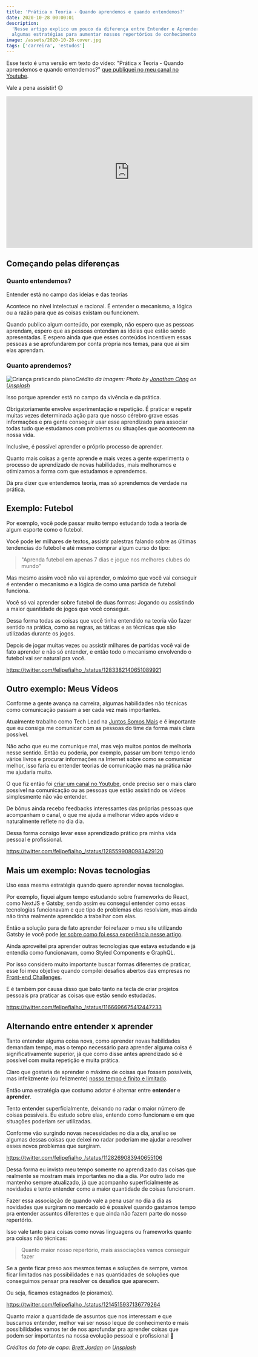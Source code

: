 ```yaml
---
title: 'Prática x Teoria - Quando aprendemos e quando entendemos?'
date: 2020-10-28 00:00:01
description:
  'Nesse artigo explico um pouco da diferença entre Entender e Aprender e
  algumas estratégias para aumentar nossos repertórios de conhecimento 😁'
image: /assets/2020-10-28-cover.jpg
tags: ['carreira', 'estudos']
---
```


Esse texto é uma versão em texto do vídeo: "Prática x Teoria - Quando aprendemos
e quando entendemos?"
[que publiquei no meu canal no Youtube](https://youtube.com/FelipeFialhoDev).

Vale a pena assistir! 😊

<iframe width="650" height="400" src="https://www.youtube.com/embed/m5xzfqham94" frameborder="0" allow="accelerometer; autoplay; encrypted-media; gyroscope; picture-in-picture" allowfullscreen></iframe>

## Começando pelas diferenças

### Quanto entendemos?

Entender está no campo das ideias e das teorias

Acontece no nível intelectual e racional. É entender o mecanismo, a lógica ou a
razão para que as coisas existam ou funcionem.

Quando publico algum conteúdo, por exemplo, não espero que as pessoas aprendam,
espero que as pessoas entendam as ideias que estão sendo apresentadas. E espero
ainda que que esses conteúdos incentivem essas pessoas a se aprofundarem por
conta própria nos temas, para que ai sim elas aprendam.

### Quanto aprendemos?

![Criança praticando piano](assets/2020-10-28-practice.jpg)<em>Crédito da
imagem: <span>Photo by
<a href="https://unsplash.com/@jon_chng?utm_source=unsplash&amp;utm_medium=referral&amp;utm_content=creditCopyText">Jonathan
Chng</a> on
<a href="https://unsplash.com/s/photos/theory?utm_source=unsplash&amp;utm_medium=referral&amp;utm_content=creditCopyText">Unsplash</a></span></em>

Isso porque aprender está no campo da vivência e da prática.

Obrigatoriamente envolve experimentação e repetição. É praticar e repetir muitas
vezes determinada ação para que nosso cérebro grave essas informações e pra
gente conseguir usar esse aprendizado para associar todas tudo que estudamos com
problemas ou situações que acontecem na nossa vida.

Inclusive, é possível aprender o próprio processo de aprender.

Quanto mais coisas a gente aprende e mais vezes a gente experimenta o processo
de aprendizado de novas habilidades, mais melhoramos e otimizamos a forma com
que estudamos e aprendemos.

Dá pra dizer que entendemos teoria, mas só aprendemos de verdade na prática.

## Exemplo: Futebol

Por exemplo, você pode passar muito tempo estudando toda a teoria de algum
esporte como o futebol.

Você pode ler milhares de textos, assistir palestras falando sobre as últimas
tendencias do futebol e até mesmo comprar algum curso do tipo:

> "Aprenda futebol em apenas 7 dias e jogue nos melhores clubes do mundo"

Mas mesmo assim você não vai aprender, o máximo que você vai conseguir é
entender o mecanismo e a lógica de como uma partida de futebol funciona.

Você só vai aprender sobre futebol de duas formas: Jogando ou assistindo a maior
quantidade de jogos que você conseguir.

Dessa forma todas as coisas que você tinha entendido na teoria vão fazer sentido
na prática, como as regras, as táticas e as técnicas que são utilizadas durante
os jogos.

Depois de jogar muitas vezes ou assistir milhares de partidas você vai de fato
aprender e não só entender, e então todo o mecanismo envolvendo o futebol vai
ser natural pra você.

https://twitter.com/felipefialho_/status/1283382140651089921

## Outro exemplo: Meus Vídeos

Conforme a gente avança na carreira, algumas habilidades não técnicas como
comunicação passam a ser cada vez mais importantes.

Atualmente trabalho como Tech Lead na
[Juntos Somos Mais](https://www.linkedin.com/company/juntos-somos-mais/) e é
importante que eu consiga me comunicar com as pessoas do time da forma mais
clara possível.

Não acho que eu me comunique mal, mas vejo muitos pontos de melhoria nesse
sentido. Então eu poderia, por exemplo, passar um bom tempo lendo vários livros
e procurar informações na Internet sobre como se comunicar melhor, isso faria eu
entender teorias de comunicação mas na prática não me ajudaria muito.

O que fiz então foi
[criar um canal no Youtube](https://youtube.com/FelipeFialhoDev), onde preciso
ser o mais claro possível na comunicação ou as pessoas que estão assistindo os
vídeos simplesmente não vão entender.

De bônus ainda recebo feedbacks interessantes das próprias pessoas que
acompanham o canal, o que me ajuda a melhorar vídeo após vídeo e naturalmente
reflete no dia dia.

Dessa forma consigo levar esse aprendizado prático pra minha vida pessoal e
profissional.

https://twitter.com/felipefialho_/status/1285599080983429120

## Mais um exemplo: Novas tecnologias

Uso essa mesma estratégia quando quero aprender novas tecnologias.

Por exemplo, fiquei algum tempo estudando sobre frameworks do React, como NextJS
e Gatsby, sendo assim eu consegui entender como essas tecnologias funcionavam e
que tipo de problemas elas resolviam, mas ainda não tinha realmente aprendido a
trabalhar com elas.

Então a solução para de fato aprender foi refazer o meu site utilizando Gatsby
(e você pode
[ler sobre como foi essa experiência nesse artigo](/blog/como-foi-desenvolver-meu-novo-blog-usando-o-gatsbyjs/).

Ainda aproveitei pra aprender outras tecnologias que estava estudando e já
entendia como funcionavam, como Styled Components e GraphQL.

Por isso considero muito importante buscar formas diferentes de praticar, esse
foi meu objetivo quando compilei desafios abertos das empresas no
[Front-end Challenges](https://github.com/felipefialho/frontend-challenges).

E é também por causa disso que bato tanto na tecla de criar projetos pessoais
pra praticar as coisas que estão sendo estudadas.

https://twitter.com/felipefialho_/status/1166696675412447233

## Alternando entre entender x aprender

Tanto entender alguma coisa nova, como aprender novas habilidades demandam
tempo, mas o tempo necessário para aprender alguma coisa é significativamente
superior, já que como disse antes aprendizado só é possível com muita repetição
e muita prática.

Claro que gostaria de aprender o máximo de coisas que fossem possíveis, mas
infelizmente (ou felizmente)
[nosso tempo é finito e limitado](/blog/2015-09-28-uma-reflexao-sobre-salarios-valor-hora-e-qualidade-de-vida).

Então uma estratégia que costumo adotar é alternar entre **entender** e
**aprender**.

Tento entender superficialmente, deixando no radar o maior número de coisas
possíveis. Eu estudo sobre elas, entendo como funcionam e em que situações
poderiam ser utilizadas.

Conforme vão surgindo novas necessidades no dia a dia, analiso se algumas dessas
coisas que deixei no radar poderiam me ajudar a resolver esses novos problemas
que surgiram.

https://twitter.com/felipefialho_/status/1128269083940655106

Dessa forma eu invisto meu tempo somente no aprendizado das coisas que realmente
se mostram mais importantes no dia a dia. Por outro lado me mantenho sempre
atualizado, já que acompanho superficialmente as novidades e tento entender como
a maior quantidade de coisas funcionam.

Fazer essa associação de quando vale a pena usar no dia a dia as novidades que
surgiram no mercado só é possível quando gastamos tempo pra entender assuntos
diferentes e que ainda não fazem parte do nosso repertório.

Isso vale tanto para coisas como novas linguagens ou frameworks quanto pra
coisas não técnicas:

> Quanto maior nosso repertório, mais associações vamos conseguir fazer

Se a gente ficar preso aos mesmos temas e soluções de sempre, vamos ficar
limitados nas possibilidades e nas quantidades de soluções que conseguimos
pensar pra resolver os desafios que aparecem.

Ou seja, ficamos estagnados (e pioramos).

https://twitter.com/felipefialho_/status/1214515937136779264

Quanto maior a quantidade de assuntos que nos interessam e que buscamos
entender, melhor vai ser nosso leque de conhecimento e mais possibilidades vamos
ter de nos aprofundar pra aprender coisas que podem ser importantes na nossa
evolução pessoal e profissional 🚀

<em><span>Créditos da foto de capa:
<a href="https://unsplash.com/@brett_jordan?utm_source=unsplash&amp;utm_medium=referral&amp;utm_content=creditCopyText">Brett
Jordan</a> on
<a href="https://unsplash.com/s/photos/practice?utm_source=unsplash&amp;utm_medium=referral&amp;utm_content=creditCopyText">Unsplash</a></span></em>
